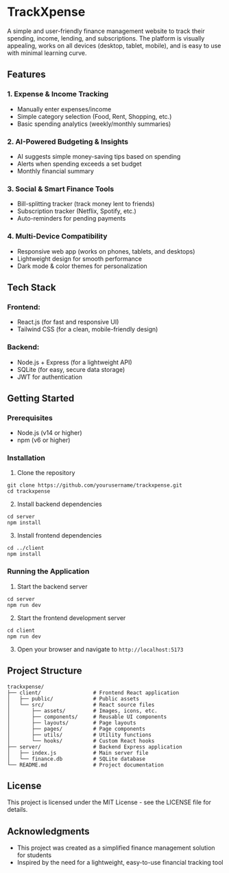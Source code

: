 # TrackXpense

A simple and user-friendly finance management website to track their spending, income, lending, and subscriptions. The platform is visually appealing, works on all devices (desktop, tablet, mobile), and is easy to use with minimal learning curve.

## Features

### 1. Expense & Income Tracking

- Manually enter expenses/income
- Simple category selection (Food, Rent, Shopping, etc.)
- Basic spending analytics (weekly/monthly summaries)

### 2. AI-Powered Budgeting & Insights

- AI suggests simple money-saving tips based on spending
- Alerts when spending exceeds a set budget
- Monthly financial summary

### 3. Social & Smart Finance Tools

- Bill-splitting tracker (track money lent to friends)
- Subscription tracker (Netflix, Spotify, etc.)
- Auto-reminders for pending payments

### 4. Multi-Device Compatibility

- Responsive web app (works on phones, tablets, and desktops)
- Lightweight design for smooth performance
- Dark mode & color themes for personalization

## Tech Stack

### Frontend:

- React.js (for fast and responsive UI)
- Tailwind CSS (for a clean, mobile-friendly design)

### Backend:

- Node.js + Express (for a lightweight API)
- SQLite (for easy, secure data storage)
- JWT for authentication

## Getting Started

### Prerequisites

- Node.js (v14 or higher)
- npm (v6 or higher)

### Installation

1. Clone the repository

```
git clone https://github.com/yourusername/trackxpense.git
cd trackxpense
```

2. Install backend dependencies

```
cd server
npm install
```

3. Install frontend dependencies

```
cd ../client
npm install
```

### Running the Application

1. Start the backend server

```
cd server
npm run dev
```

2. Start the frontend development server

```
cd client
npm run dev
```

3. Open your browser and navigate to `http://localhost:5173`

## Project Structure

```
trackxpense/
├── client/                 # Frontend React application
│   ├── public/             # Public assets
│   └── src/                # React source files
│       ├── assets/         # Images, icons, etc.
│       ├── components/     # Reusable UI components
│       ├── layouts/        # Page layouts
│       ├── pages/          # Page components
│       ├── utils/          # Utility functions
│       └── hooks/          # Custom React hooks
├── server/                 # Backend Express application
│   ├── index.js            # Main server file
│   └── finance.db          # SQLite database
└── README.md               # Project documentation
```

## License

This project is licensed under the MIT License - see the LICENSE file for details.

## Acknowledgments

- This project was created as a simplified finance management solution for students
- Inspired by the need for a lightweight, easy-to-use financial tracking tool
